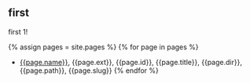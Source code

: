 ## first

first 1!

{% assign pages = site.pages %}
{% for page in pages %}
- [{{page.name}}](./{{page.url}}), {{page.ext}}, {{page.id}}, {{page.title}}, {{page.dir}}, {{page.path}}, {{page.slug}}
{% endfor %}

